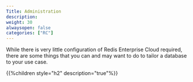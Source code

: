 ```yaml
---
Title: Administration
description: 
weight: 30
alwaysopen: false
categories: ["RC"]
---
```

While there is very little configuration of Redis Enterprise Cloud
required, there are some things that you can and may want to do to
tailor a database to your use case.

{{%children style="h2" description="true"%}}